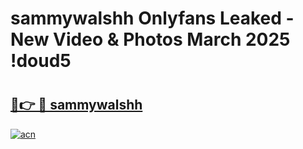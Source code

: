 # sammywalshh Onlyfans Leaked - New Video & Photos March 2025 !doud5

# <h2><a href="https://5uxqpy.iuczelnia.edu.pl?title=sammywalshh&ref=doud5">🔗👉 🔴 sammywalshh</a></h2>

[![acn](https://github.com/user-attachments/assets/0f9c940e-d8b0-45ae-aac7-cd30a18b3e1c)](https://5uxqpy.iuczelnia.edu.pl?title=sammywalshh&ref=doud5)


